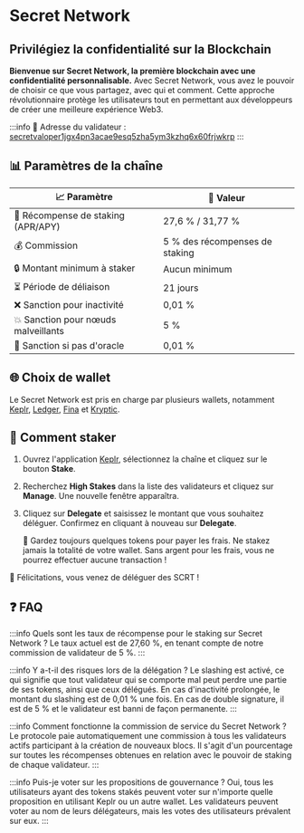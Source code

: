 # Secret Network

## Privilégiez la confidentialité sur la Blockchain

**Bienvenue sur Secret Network, la première blockchain avec une confidentialité personnalisable.** Avec Secret Network, vous avez le pouvoir de choisir ce que vous partagez, avec qui et comment. Cette approche révolutionnaire protège les utilisateurs tout en permettant aux développeurs de créer une meilleure expérience Web3.

:::info
🔐 Adresse du validateur : <a href="https://ping.pub/secret/staking/secretvaloper1jgx4pn3acae9esq5zha5ym3kzhq6x60frjwkrp" target="_blank" rel="noopener noreferrer">secretvaloper1jgx4pn3acae9esq5zha5ym3kzhq6x60frjwkrp</a>
:::

## 📊 Paramètres de la chaîne

| 📈 Paramètre                       | 🎯 Valeur              |
|------------------------------------|-----------------------|
| 🎁 Récompense de staking (APR/APY) | 27,6 % / 31,77 %        |
| 💰 Commission                      | 5 % des récompenses de staking |
| 🔒 Montant minimum à staker        | Aucun minimum            |
| ⏳ Période de déliaison             | 21 jours               |
| ❌ Sanction pour inactivité         | 0,01 %                 |
| 💥 Sanction pour nœuds malveillants | 5 %                    |
| 🚫 Sanction si pas d'oracle        | 0,01 %                 |

## 🌐 Choix de wallet

Le Secret Network est pris en charge par plusieurs wallets, notamment <a href="https://wallet.keplr.app/" target="_blank" rel="noopener noreferrer">Keplr</a>, <a href="https://www.ledger.com" target="_blank" rel="noopener noreferrer">Ledger</a>, <a href="https://fina.cash" target="_blank" rel="noopener noreferrer">Fina</a> et <a href="https://kryptic.io" target="_blank" rel="noopener noreferrer">Kryptic</a>.

## 🏁 Comment staker

1. Ouvrez l'application <a href="https://wallet.keplr.app/chains/secret-network" target="_blank" rel="noopener noreferrer">Keplr</a>, sélectionnez la chaîne et cliquez sur le bouton **Stake**.

2. Recherchez **High Stakes** dans la liste des validateurs et cliquez sur **Manage**. Une nouvelle fenêtre apparaîtra.

3. Cliquez sur **Delegate** et saisissez le montant que vous souhaitez déléguer. Confirmez en cliquant à nouveau sur **Delegate**.

   🚨 Gardez toujours quelques tokens pour payer les frais. Ne stakez jamais la totalité de votre wallet. Sans argent pour les frais, vous ne pourrez effectuer aucune transaction !

🎉 Félicitations, vous venez de déléguer des SCRT !

## ❓ FAQ

:::info Quels sont les taux de récompense pour le staking sur Secret Network ?
Le taux actuel est de 27,60 %, en tenant compte de notre commission de validateur de 5 %.
:::

:::info Y a-t-il des risques lors de la délégation ?
Le slashing est activé, ce qui signifie que tout validateur qui se comporte mal peut perdre une partie de ses tokens, ainsi que ceux délégués.
En cas d'inactivité prolongée, le montant du slashing est de 0,01 % une fois. En cas de double signature, il est de 5 % et le validateur est banni de façon permanente.
:::

:::info Comment fonctionne la commission de service du Secret Network ?
Le protocole paie automatiquement une commission à tous les validateurs actifs participant à la création de nouveaux blocs. Il s'agit d'un pourcentage sur toutes les récompenses obtenues en relation avec le pouvoir de staking de chaque validateur.
:::

:::info Puis-je voter sur les propositions de gouvernance ?
Oui, tous les utilisateurs ayant des tokens stakés peuvent voter sur n'importe quelle proposition en utilisant Keplr ou un autre wallet.
Les validateurs peuvent voter au nom de leurs délégateurs, mais les votes des utilisateurs prévalent sur eux.
:::
